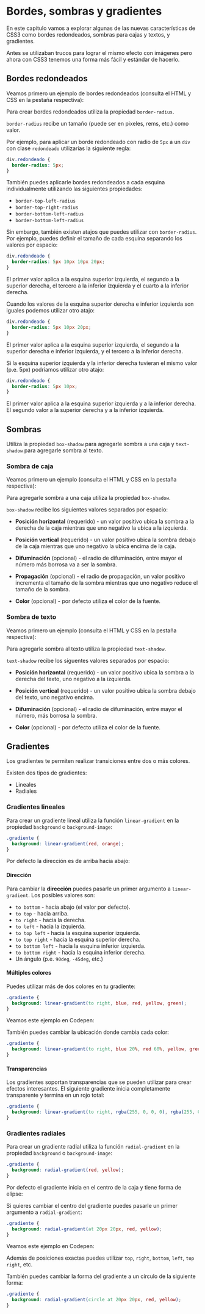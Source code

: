 # Bordes, sombras y gradientes

En este capítulo vamos a explorar algunas de las nuevas características de CSS3 como bordes redondeados, sombras para cajas y textos, y gradientes.

Antes se utilizaban trucos para lograr el mismo efecto con imágenes pero ahora con CSS3 tenemos una forma más fácil y estándar de hacerlo.

## Bordes redondeados

Veamos primero un ejemplo de bordes redondeados (consulta el HTML y CSS en la pestaña respectiva):

[](codepen://germanescobar/QampxP)

Para crear bordes redondeados utiliza la propiedad `border-radius`.

`border-radius` recibe un tamaño (puede ser en pixeles, rems, etc.) como valor.

Por ejemplo, para aplicar un borde redondeado con radio de `5px` a un `div` con clase `redondeado` utilizarías la siguiente regla:

```css
div.redondeado {
  border-radius: 5px;
}
```

También puedes aplicarle bordes redondeados a cada esquina individualmente utilizando las siguientes propiedades:

* `border-top-left-radius`
* `border-top-right-radius`
* `border-bottom-left-radius`
* `border-bottom-left-radius`

Sin embargo, también existen atajos que puedes utilizar con `border-radius`. Por ejemplo, puedes definir el tamaño de cada esquina separando los valores por espacio:

```css
div.redondeado {
  border-radius: 5px 10px 10px 20px;
}
```

El primer valor aplica a la esquina superior izquierda, el segundo a la superior derecha, el tercero a la inferior izquierda y el cuarto a la inferior derecha.

 Cuando los valores de la esquina superior derecha e inferior izquierda son iguales podemos utilizar otro atajo:

```css
div.redondeado {
  border-radius: 5px 10px 20px;
}
```

El primer valor aplica a la esquina superior izquierda, el segundo a la superior derecha e inferior izquierda, y el tercero a la inferior derecha.

Si la esquina superior izquierda y la inferior derecha tuvieran el mismo valor (p.e. 5px) podríamos utilizar otro atajo:

```css
div.redondeado {
  border-radius: 5px 10px;
}
```

El primer valor aplica a la esquina superior izquierda y a la inferior derecha. El segundo valor a la superior derecha y a la inferior izquierda.

## Sombras

Utiliza la propiedad `box-shadow` para agregarle sombra a una caja y `text-shadow` para agregarle sombra al texto.

### Sombra de caja

Veamos primero un ejemplo (consulta el HTML y CSS en la pestaña respectiva):

[](codepen://germanescobar/jYZKYV)

Para agregarle sombra a una caja utiliza la propiedad `box-shadow`.

`box-shadow` recibe los siguientes valores separados por espacio:

* **Posición horizontal** (requerido) - un valor positivo ubica la sombra a la derecha de la caja mientras que uno negativo la ubica a la izquierda.

* **Posición vertical** (requerido) - un valor positivo ubica la sombra debajo de la caja mientras que uno negativo la ubica encima de la caja.

* **Difuminación** (opcional) - el radio de difuminación, entre mayor el número más borrosa va a ser la sombra.

* **Propagación** (opcional) - el radio de propagación, un valor positivo incrementa el tamaño de la sombra mientras que uno negativo reduce el tamaño de la sombra.

* **Color** (opcional) - por defecto utiliza el color de la fuente.


### Sombra de texto

Veamos primero un ejemplo (consulta el HTML y CSS en la pestaña respectiva):

[](codepen://germanescobar/VyXWga)

Para agregarle sombra al texto utiliza la propiedad `text-shadow`.

`text-shadow` recibe los siguentes valores separados por espacio:

* **Posición horizontal** (requerido) - un valor positivo ubica la sombra a la derecha del texto, uno negativo a la izquierda.

* **Posición vertical** (requerido) - un valor positivo ubica la sombra debajo del texto, uno negativo encima.

* **Difuminación** (opcional) - el radio de difuminación, entre mayor el número, más borrosa la sombra.

* **Color** (opcional) - por defecto utiliza el color de la fuente.

## Gradientes

Los gradientes te permiten realizar transiciones entre dos o más colores.

Existen dos tipos de gradientes:

* Lineales
* Radiales

### Gradientes lineales

Para crear un gradiente lineal utiliza la función `linear-gradient` en la propiedad `background` o `background-image`:

```css
.gradiente {
  background: linear-gradient(red, orange);
}
```

Por defecto la dirección es de arriba hacia abajo:

[](codepen://germanescobar/bavrNv)

#### Dirección

Para cambiar la **dirección** puedes pasarle un primer argumento a `linear-gradient`. Los posibles valores son:

* `to bottom` - hacia abajo (el valor por defecto).
* `to top` - hacia arriba.
* `to right` - hacia la derecha.
* `to left` - hacia la izquierda.
* `to top left` - hacia la esquina superior izquierda.
* `to top right` - hacia la esquina superior derecha.
* `to bottom left` - hacia la esquina inferior izquierda.
* `to bottom right` - hacia la esquina inferior derecha.
* Un ángulo (p.e. `90deg`, `-45deg`, etc.)

#### Múltiples colores

Puedes utilizar más de dos colores en tu gradiente:

```css
.gradiente {
  background: linear-gradient(to right, blue, red, yellow, green);
}
```

Veamos este ejemplo en Codepen:

[](codepen://germanescobar/Ozwdjv)

También puedes cambiar la ubicación donde cambia cada color:

```css
.gradiente {
  background: linear-gradient(to right, blue 20%, red 60%, yellow, green);
}
```

[](codepen://germanescobar/JMBxMK)

#### Transparencias

Los gradientes soportan transparencias que se pueden utilizar para crear efectos interesantes. El siguiente gradiente inicia completamente transparente y termina en un rojo total:

```css
.gradiente {
  background: linear-gradient(to right, rgba(255, 0, 0, 0), rgba(255, 0, 0, 1));
}
```

[](codepen://germanescobar/wpxNYY)

### Gradientes radiales

Para crear un gradiente radial utiliza la función `radial-gradient` en la propiedad `background` o `background-image`:

```css
.gradiente {
  background: radial-gradient(red, yellow);
}
```

Por defecto el gradiente inicia en el centro de la caja y tiene forma de elipse:

[](codepen://germanescobar/zpLeXB)

Si quieres cambiar el centro del gradiente puedes pasarle un primer argumento a `radial-gradient`:

```css
.gradiente {
  background: radial-gradient(at 20px 20px, red, yellow);
}
```

Veamos este ejemplo en Codepen:

[](codepen://germanescobar/ZvjPzb)

Además de posiciones exactas puedes utilizar `top`, `right`, `bottom`, `left`, `top right`, etc.

También puedes cambiar la forma del gradiente a un círculo de la siguiente forma:

```css
.gradiente {
  background: radial-gradient(circle at 20px 20px, red, yellow);
}
```
